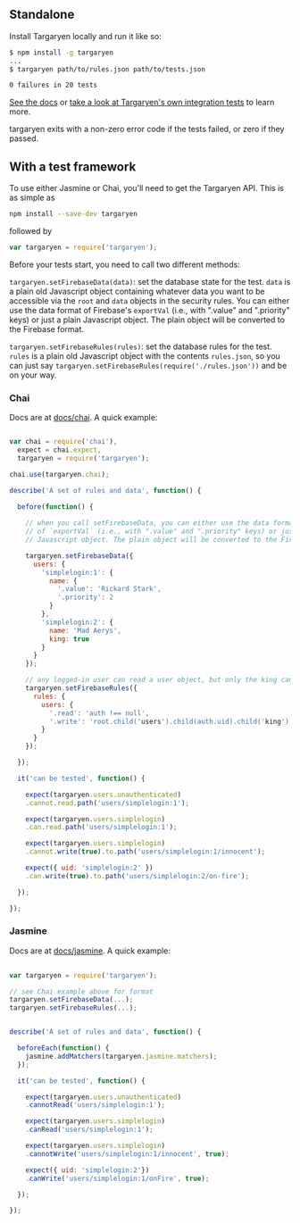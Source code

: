 

## Standalone

Install Targaryen locally and run it like so:

```bash
$ npm install -g targaryen
...
$ targaryen path/to/rules.json path/to/tests.json

0 failures in 20 tests
```

[See the docs](https://github.com/goldibex/targaryen/blob/master/docs/targaryen) or [take a look at Targaryen's own integration tests](https://github.com/goldibex/targaryen/blob/master/test/integration/tests.json) to learn more.

targaryen exits with a non-zero error code if the tests failed, or zero if they passed.

## With a test framework

To use either Jasmine or Chai, you'll need to get the Targaryen API. This is as
simple as

```bash
npm install --save-dev targaryen
```

followed by

```js
var targaryen = require('targaryen');
```

Before your tests start, you need to call two different methods:

`targaryen.setFirebaseData(data)`: set the database state for the test. `data` is a plain old Javascript object containing whatever data you want to be accessible via the `root` and `data` objects in the security rules. You can either use the data format of Firebase's `exportVal` (i.e., with ".value" and ".priority" keys) or just a plain Javascript object. The plain object will be converted to the Firebase format. 

`targaryen.setFirebaseRules(rules)`: set the database rules for the test. `rules` is a plain old Javascript object with the contents `rules.json`, so you can just say `targaryen.setFirebaseRules(require('./rules.json'))` and be on your way.

### Chai

Docs are at [docs/chai](https://github.com/goldibex/targaryen/blob/master/docs/chai). A quick example:

```js

var chai = require('chai'),
  expect = chai.expect,
  targaryen = require('targaryen');

chai.use(targaryen.chai);

describe('A set of rules and data', function() {

  before(function() {
    
    // when you call setFirebaseData, you can either use the data format
    // of `exportVal` (i.e., with ".value" and ".priority" keys) or just a plain
    // Javascript object. The plain object will be converted to the Firebase format.

    targaryen.setFirebaseData({
      users: {
        'simplelogin:1': {
          name: {
            '.value': 'Rickard Stark',
            '.priority': 2
          }
        },
        'simplelogin:2': {
          name: 'Mad Aerys',
          king: true
        }
      }
    });

    // any logged-in user can read a user object, but only the king can write them!
    targaryen.setFirebaseRules({
      rules: {
        users: {
          '.read': 'auth !== null',
          '.write': 'root.child('users').child(auth.uid).child('king').val() === true'
        }
      }
    });

  });

  it('can be tested', function() {

    expect(targaryen.users.unauthenticated)
    .cannot.read.path('users/simplelogin:1');

    expect(targaryen.users.simplelogin)
    .can.read.path('users/simplelogin:1');

    expect(targaryen.users.simplelogin)
    .cannot.write(true).to.path('users/simplelogin:1/innocent');

    expect({ uid: 'simplelogin:2' })
    .can.write(true).to.path('users/simplelogin:2/on-fire');

  });

});

```

### Jasmine

Docs are at [docs/jasmine](https://github.com/goldibex/targaryen/blob/master/docs/jasmine). A quick example:

```js
  
var targaryen = require('targaryen');

// see Chai example above for format
targaryen.setFirebaseData(...);
targaryen.setFirebaseRules(...);


describe('A set of rules and data', function() {

  beforeEach(function() {
    jasmine.addMatchers(targaryen.jasmine.matchers);    
  });

  it('can be tested', function() {

    expect(targaryen.users.unauthenticated)
    .cannotRead('users/simplelogin:1');

    expect(targaryen.users.simplelogin)
    .canRead('users/simplelogin:1');

    expect(targaryen.users.simplelogin)
    .cannotWrite('users/simplelogin:1/innocent', true);

    expect({ uid: 'simplelogin:2'})
    .canWrite('users/simplelogin:1/onFire', true);

  });

});

```
